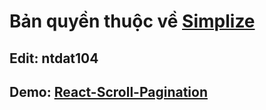 # Bản quyền thuộc về [Simplize](https://simplize.vn/)

## Edit: ntdat104

## Demo: [React-Scroll-Pagination](https://react-scroll-pagination.web.app/)
